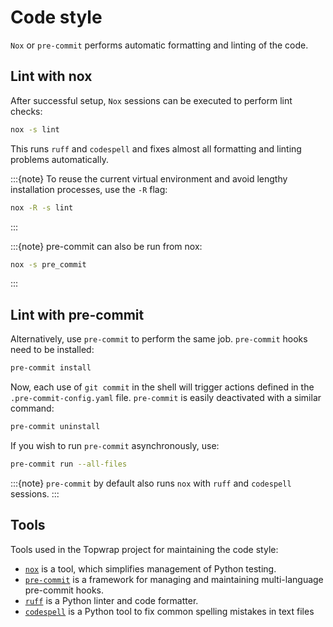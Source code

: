 # Code style

`Nox` or `pre-commit` performs automatic formatting and linting of the code.

## Lint with nox

After successful setup, `Nox` sessions can be executed to perform lint checks:

```bash
nox -s lint
```

This runs `ruff` and `codespell` and fixes almost all formatting and linting problems automatically.

:::{note}
To reuse the current virtual environment and avoid lengthy installation processes, use the `-R` flag:

```bash
nox -R -s lint
```

:::

:::{note}
pre-commit can also be run from nox:

```bash
nox -s pre_commit
```

:::

## Lint with pre-commit

Alternatively, use `pre-commit` to perform the same job.
`pre-commit` hooks need to be installed:

```bash
pre-commit install
```

Now, each use of `git commit` in the shell will trigger actions defined in the `.pre-commit-config.yaml` file.
`pre-commit` is easily deactivated with a similar command:

```bash
pre-commit uninstall
```

If you wish to run `pre-commit` asynchronously, use:

```bash
pre-commit run --all-files
```

:::{note}
`pre-commit` by default also runs `nox` with `ruff` and `codespell` sessions.
:::

## Tools

Tools used in the Topwrap project for maintaining the code style:
* [`nox`](https://nox.thea.codes/en/stable/) is a tool, which simplifies management of Python testing.
* [`pre-commit`](https://pre-commit.com/) is a framework for managing and maintaining multi-language pre-commit hooks.
* [`ruff`](https://docs.astral.sh/ruff/) is a Python linter and code formatter.
* [`codespell`](https://github.com/codespell-project/codespell) is a Python tool to fix common spelling mistakes in text files
